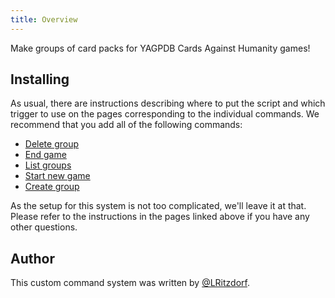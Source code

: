 ```yaml
---
title: Overview
---
```


Make groups of card packs for YAGPDB Cards Against Humanity games!

## Installing

As usual, there are instructions describing where to put the script and which trigger to use on the pages corresponding to the individual commands. We recommend that you add all of the following commands:

- [Delete group](delgroup)
- [End game](endgame)
- [List groups](listgroups)
- [Start new game](newgame)
- [Create group](setgroup)

As the setup for this system is not too complicated, we'll leave it at that. Please refer to the instructions in the pages linked above if you have any other questions.

## Author

This custom command system was written by [@LRitzdorf](https://github.com/LRitzdorf).
